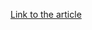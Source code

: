 [Link to the article](https://blog.sekoia.io/tycoon-2fa-an-in-depth-analysis-of-the-latest-version-of-the-aitm-phishing-kit/)
